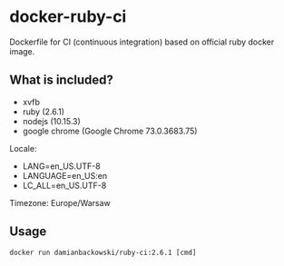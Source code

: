 # docker-ruby-ci

Dockerfile for CI (continuous integration) based on official ruby docker image.

## What is included?

* xvfb
* ruby (2.6.1)
* nodejs (10.15.3)
* google chrome (Google Chrome 73.0.3683.75)

Locale:

* LANG=en_US.UTF-8
* LANGUAGE=en_US:en
* LC_ALL=en_US.UTF-8

Timezone: Europe/Warsaw

## Usage

```
docker run damianbackowski/ruby-ci:2.6.1 [cmd]
```
